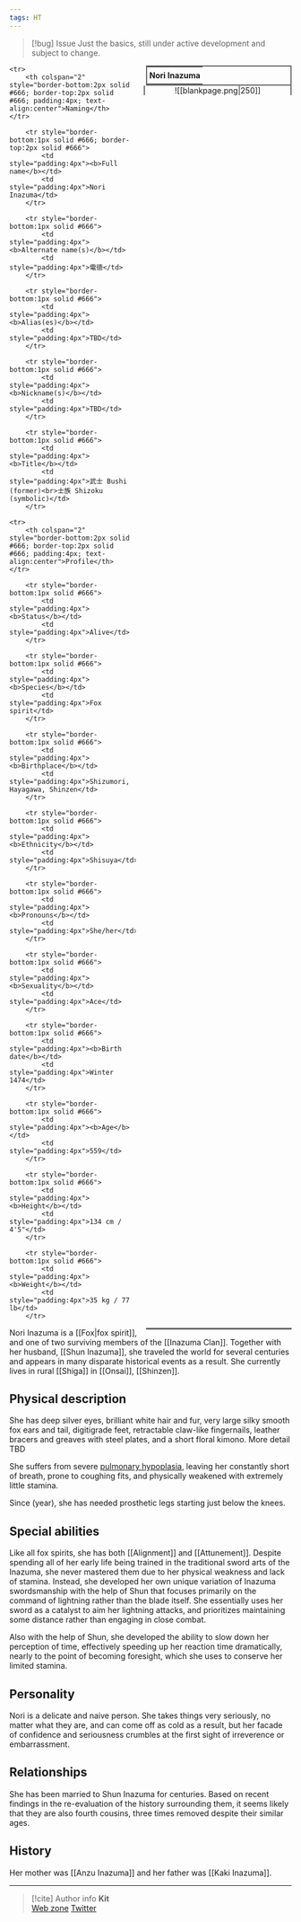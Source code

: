 ```yaml
---
tags: HT
---
```

> [!bug] Issue
> Just the basics, still under active development and subject to change.

<table style="float:right; clear:right; width:260px; margin:0 0 0 14; border:2px solid #666; line-height:1.5; border-collapse:collapse; font-size:smaller">
	<tr>
		<th colspan="2" style="border-bottom:2px solid #666; font-size:larger; padding:4px; text-align:center">Nori Inazuma</th>
	</tr></table>

  <span align="center" style="float:right; clear:right; width:260px; margin:0 0 0 14; border-right:2px solid #666; border-left:2px solid #666; border-collapse:collapse">![[blankpage.png|250]]</span>

  <table style="float:right; clear:right; width:260px; margin:0 0 7 14; border:2px solid #666; border-top:1px solid #666; line-height:1.5; border-collapse:collapse; font-size:smaller">
  
	<tr>
		<th colspan="2" style="border-bottom:2px solid #666; border-top:2px solid #666; padding:4px; text-align:center">Naming</th>
	</tr>
			
		<tr style="border-bottom:1px solid #666; border-top:2px solid #666">
			<td style="padding:4px"><b>Full name</b></td>
			<td style="padding:4px">Nori Inazuma</td>
		</tr>
		
		<tr style="border-bottom:1px solid #666">
			<td style="padding:4px"><b>Alternate name(s)</b></td>
			<td style="padding:4px">電徳</td>
		</tr>
	
		<tr style="border-bottom:1px solid #666">
			<td style="padding:4px"><b>Alias(es)</b></td>
			<td style="padding:4px">TBD</td>
		</tr>
	
		<tr style="border-bottom:1px solid #666">
			<td style="padding:4px"><b>Nickname(s)</b></td>
			<td style="padding:4px">TBD</td>
		</tr>
	
		<tr style="border-bottom:1px solid #666">
			<td style="padding:4px"><b>Title</b></td>
			<td style="padding:4px">武士 Bushi (former)<br>士族 Shizoku (symbolic)</td>
		</tr>
	
	<tr>
		<th colspan="2" style="border-bottom:2px solid #666; border-top:2px solid #666; padding:4px; text-align:center">Profile</th>
	</tr>
		
		<tr style="border-bottom:1px solid #666">
			<td style="padding:4px"><b>Status</b></td>
			<td style="padding:4px">Alive</td>
		</tr>
	
		<tr style="border-bottom:1px solid #666">
			<td style="padding:4px"><b>Species</b></td>
			<td style="padding:4px">Fox spirit</td>
		</tr>
	
		<tr style="border-bottom:1px solid #666">
			<td style="padding:4px"><b>Birthplace</b></td>
			<td style="padding:4px">Shizumori, Hayagawa, Shinzen</td>
		</tr>
	
		<tr style="border-bottom:1px solid #666">
			<td style="padding:4px"><b>Ethnicity</b></td>
			<td style="padding:4px">Shisuya</td>
		</tr>
	
		<tr style="border-bottom:1px solid #666">
			<td style="padding:4px"><b>Pronouns</b></td>
			<td style="padding:4px">She/her</td>
		</tr>
	
		<tr style="border-bottom:1px solid #666">
			<td style="padding:4px"><b>Sexuality</b></td>
			<td style="padding:4px">Ace</td>
		</tr>
	
		<tr style="border-bottom:1px solid #666">
			<td style="padding:4px"><b>Birth date</b></td>
			<td style="padding:4px">Winter 1474</td>
		</tr>
	
		<tr style="border-bottom:1px solid #666">
			<td style="padding:4px"><b>Age</b></td>
			<td style="padding:4px">559</td>
		</tr>
	
		<tr style="border-bottom:1px solid #666">
			<td style="padding:4px"><b>Height</b></td>
			<td style="padding:4px">134 cm / 4'5"</td>
		</tr>
	
		<tr style="border-bottom:1px solid #666">
			<td style="padding:4px"><b>Weight</b></td>
			<td style="padding:4px">35 kg / 77 lb</td>
		</tr>
	
</table>

Nori Inazuma is a [[Fox|fox spirit]], and one of two surviving members of the [[Inazuma Clan]]. Together with her husband, [[Shun Inazuma]], she traveled the world for several centuries and appears in many disparate historical events as a result. She currently lives in rural [[Shiga]] in [[Onsai]], [[Shinzen]].

## Physical description

She has deep silver eyes, brilliant white hair and fur, very large silky smooth fox ears and tail, digitigrade feet, retractable claw-like fingernails, leather bracers and greaves with steel plates, and a short floral kimono. More detail TBD

She suffers from severe [pulmonary hypoplasia](https://en.wikipedia.org/wiki/Pulmonary_hypoplasia), leaving her constantly short of breath, prone to coughing fits, and physically weakened with extremely little stamina.

Since (year), she has needed prosthetic legs starting just below the knees.

## Special abilities

Like all fox spirits, she has both [[Alignment]] and [[Attunement]]. Despite spending all of her early life being trained in the traditional sword arts of the Inazuma, she never mastered them due to her physical weakness and lack of stamina. Instead, she developed her own unique variation of Inazuma swordsmanship with the help of Shun that focuses primarily on the command of lightning rather than the blade itself. She essentially uses her sword as a catalyst to aim her lightning attacks, and prioritizes maintaining some distance rather than engaging in close combat.

Also with the help of Shun, she developed the ability to slow down her perception of time, effectively speeding up her reaction time dramatically, nearly to the point of becoming foresight, which she uses to conserve her limited stamina.

## Personality

Nori is a delicate and naive person. She takes things very seriously, no matter what they are, and can come off as cold as a result, but her facade of confidence and seriousness crumbles at the first sight of irreverence or embarrassment.

## Relationships

She has been married to Shun Inazuma for centuries. Based on recent findings in the re-evaluation of the history surrounding them, it seems likely that they are also fourth cousins, three times removed despite their similar ages.

## History

Her mother was [[Anzu Inazuma]] and her father was [[Kaki Inazuma]].

-----
> [!cite] Author info
> **Kit**\
> [Web zone](https://kitabe.link) [Twitter](https://twitter.com/Kerosyn_)